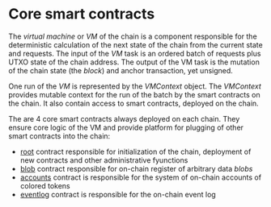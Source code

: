 # Core smart contracts

The _virtual machine_ or _VM_ of the chain is a component responsible for the deterministic calculation of the next
state of the chain from the current state and requests. The input of the _VM_ task is an ordered batch of requests plus 
UTXO state of the chain address. The output of the VM task is the mutation of the chain state (the _block_) and 
anchor transaction, yet unsigned.   

One run of the _VM_ is represented by the _VMContext_ object. The _VMContext_ provides mutable context for the 
run of the batch by the smart contracts on the chain. It also contain access to smart contracts, deployed on the chain.

The are 4 core smart contracts always deployed on each chain. They ensure core logic of the VM and provide platform 
for plugging of other smart contracts into the chain: 
- [root](root.md) contract responsible for initialization of the chain, deployment of new contracts and other administrative 
fyunctions
- [blob](blob.md) contract responsible for on-chain register of arbitrary data _blobs_
- [accounts](accounts.md) contract is responsible for the system of on-chain accounts of colored tokens
- [eventlog](eventlog.md) contract is responsible for the on-chain event log  
